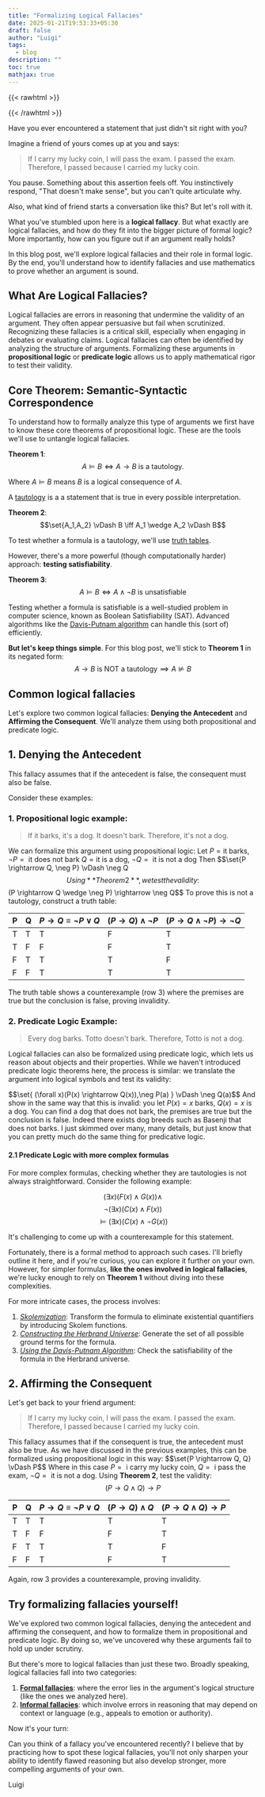 ```yaml
---
title: "Formalizing Logical Fallacies"
date: 2025-01-21T19:53:33+05:30
draft: false
author: "Luigi"
tags:
  - blog
description: ""
toc: true
mathjax: true
---
```


{{< rawhtml >}} 
<script>
MathJax = {
	tex: {
		inlineMath: [["$", "$"]]
	}
};
</script>
    
{{< /rawhtml >}}


Have you ever encountered a statement that just didn't sit right with you? 

Imagine a friend of yours comes up at you and says:

> If I carry my lucky coin, I will pass the exam. I passed the exam. Therefore, I passed because I carried my lucky coin.

You pause. Something about this assertion feels off. You instinctively respond, "That doesn't make sense", but you can't quite articulate why.

Also, what kind of friend starts a conversation like this? But let's roll with it.


What you've stumbled upon here is a **logical fallacy**.
But what exactly are logical fallacies, and how do they fit into the bigger picture of formal logic? More importantly, how can you figure out if an argument really holds?

In this blog post, we'll explore logical fallacies and their role in formal logic. By the end, you'll understand how to identify fallacies and use mathematics to prove whether an argument is sound.

## What Are Logical Fallacies?
Logical fallacies are errors in reasoning that undermine the validity of an argument. They often appear persuasive but fail when scrutinized. Recognizing these fallacies is a critical skill, especially when engaging in debates or evaluating claims.
Logical fallacies can often be identified by analyzing the structure of arguments. Formalizing these arguments in **propositional logic** or **predicate logic** allows us to apply mathematical rigor to test their validity.

## Core Theorem: Semantic-Syntactic Correspondence

To understand how to formally analyze this type of arguments we first have to know these core theorems of propositional logic.
These are the tools we'll use to untangle logical fallacies.

**Theorem 1**: $$A \vDash B \iff A \rightarrow B \text{ is a tautology.}$$

Where $A \vDash B$ means $B$ is a logical consequence of $A$.

A [tautology](https://en.wikipedia.org/wiki/Tautology_(logic)) is a a statement that is true in every possible interpretation.

**Theorem 2**: $$\set{A_1,A_2} \vDash B \iff A_1 \wedge A_2 \vDash B$$


To test whether a formula is a tautology, we'll use [truth tables](https://en.wikipedia.org/wiki/Truth_table). 

However, there's a more powerful (though computationally harder) approach: **testing satisfiability**.

**Theorem 3**: $$A \vDash B \iff A \wedge \neg B \text{ is unsatisfiable}$$

Testing whether a formula is satisfiable is a well-studied problem in computer science, known as Boolean Satisfiability (SAT). 
Advanced algorithms like the [Davis-Putnam algorithm](https://en.wikipedia.org/wiki/Davis%E2%80%93Putnam_algorithm) can handle this (sort of) efficiently.

**But let's keep things simple**. For this blog post, we'll stick to **Theorem 1** in its negated form:
$$A \rightarrow B \text{ is NOT a tautology} \implies A \nvDash B$$





## Common logical fallacies
Let's explore two common logical fallacies: **Denying the Antecedent** and **Affirming the Consequent**. We'll analyze them using both propositional and predicate logic.


## 1. Denying the Antecedent

This fallacy assumes that if the antecedent is false, the consequent must also be false. 

Consider these examples:
### 1. Propositional logic example:
>If it barks, it's a dog. It doesn't bark. Therefore, it's not a dog.

We can formalize this argument using propositional logic:
Let $P = \text{it barks}$, $\neg P = \text{ it does not bark}$ $Q = \text{it is a dog}$, $\neg Q = \text{ it is not a dog}$
Then
$$\set{P \rightarrow Q, \neg P\} \vDash \neg Q$$
Using **Theorem 2**, we test the validity:
$$(P \rightarrow Q \wedge \neg P) \rightarrow \neg Q$$
To prove this is not a tautology, construct a truth table:

| P   | Q   | $P \rightarrow Q \equiv \neg P \vee Q$ | $(P \rightarrow Q) \wedge \neg P$ | $(P \rightarrow Q \wedge \neg P) \rightarrow \neg Q$ |
| --- | --- | -------------------------------------- | --------------------------------- | ------------------------------------------------------------------------------------------------------------ |
| T   | T   | T                                      | F                                 | T                                                                                                            |
| T   | F   | F                                      | F                                 | T                                                                                                            |
| F   | T   | T                                      | T                                 | F                                                                                                            |
| F   | F   | T                                      | T                                 | T                                                                                                            |

The truth table shows a counterexample (row 3) where the premises are true but the conclusion is false, proving invalidity.


### 2. Predicate Logic Example:
>Every dog barks. Totto doesn't bark. Therefore, Totto is not a dog.

Logical fallacies can also be formalized using predicate logic, which lets us reason about objects and their properties. While we haven't introduced predicate logic theorems here, the process is similar: we translate the argument into logical symbols and test its validity:

$$\set{ (\forall x)(P(x) \rightarrow Q(x)),\neg P(a) \} \vDash \neg Q(a)$$
And show in the same way that this is invalid: you let $P(x) = x \text{ barks}$, $Q(x) = x \text{ is a dog}$. You can find a dog that does not bark, the premises are true but the conclusion is false. Indeed there exists dog breeds such as Basenji that does not barks.
I just skimmed over many, many details, but just know that you can pretty much do the same thing for predicative logic.


#### 2.1 Predicate Logic with more complex formulas
For more complex formulas, checking whether they are tautologies is not always straightforward. 
Consider the following example:

$$(\exists x)(F(x)\wedge G(x))\wedge $$
$$\neg (\exists x)(C(x) \wedge F(x))$$
$$\vDash (\exists x)(C(x) \wedge \neg G(x))$$

It's challenging to come up with a counterexample for this statement.

Fortunately, there is a formal method to approach such cases. 
I'll briefly outline it here, and if you're curious, you can explore it further on your own. 
However, for simpler formulas, **like the ones involved in logical fallacies**, we're lucky enough to rely on **Theorem 1** without diving into these complexities.

For more intricate cases, the process involves:

1. [*Skolemization*](https://en.wikipedia.org/wiki/Skolem_normal_form): Transform the formula to eliminate existential quantifiers by introducing Skolem functions.
2. [*Constructing the Herbrand Universe*](https://en.wikipedia.org/wiki/Herbrand%27s_theorem): Generate the set of all possible ground terms for the formula.
3. [*Using the Davis-Putnam Algorithm*](https://en.wikipedia.org/wiki/Davis%E2%80%93Putnam_algorithm): Check the satisfiability of the formula in the Herbrand universe.


## 2. Affirming the Consequent

Let's get back to your friend argument:

> If I carry my lucky coin, I will pass the exam. I passed the exam. Therefore, I passed because I carried my lucky coin.

This fallacy assumes that if the consequent is true, the antecedent must also be true.
As we have discussed in the previous examples, this can be formalized using propositional logic in this way:
$$\set{P \rightarrow Q, Q\} \vDash P$$
Where in this case $P = \text{ i carry my lucky coin}$, $Q = \text{ i pass the exam}$, $\neg Q = \text{ it is not a dog}$.
Using **Theorem 2**, test the validity:
 $$(P \rightarrow Q \wedge Q) \rightarrow P$$

| P   | Q   | $P \rightarrow Q \equiv \neg P \vee Q$ | $(P \rightarrow Q) \wedge Q$ | $(P \rightarrow Q \wedge Q) \rightarrow P$ |
| --- | --- | -------------------------------------- | ---------------------------- | ------------------------------------------ |
| T   | T   | T                                      | T                            | T                                          |
| T   | F   | F                                      | F                            | T                                          |
| F   | T   | T                                      | T                            | F                                          |
| F   | F   | T                                      | F                            | T                                          |

Again, row 3 provides a counterexample, proving invalidity.



## Try formalizing fallacies yourself!
We've explored two common logical fallacies, denying the antecedent and affirming the consequent, and how to formalize them in propositional and predicate logic. 
By doing so, we've uncovered why these arguments fail to hold up under scrutiny.

But there's more to logical fallacies than just these two. 
Broadly speaking, logical fallacies fall into two categories:

1. [**Formal fallacies**](https://en.wikipedia.org/wiki/Formal_fallacy): where the error lies in the argument's logical structure (like the ones we analyzed here).
2. [**Informal fallacies**](https://en.wikipedia.org/wiki/Informal_fallacy): which involve errors in reasoning that may depend on context or language (e.g., appeals to emotion or authority).

Now it's your turn:

Can you think of a fallacy you've encountered recently?
I believe that by practicing how to spot these logical fallacies, you'll not only sharpen your ability to identify flawed reasoning but also develop stronger, more compelling arguments of your own.



Luigi